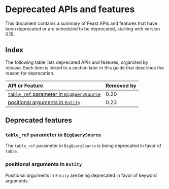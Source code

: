 # Deprecated APIs and features

This document contains a summary of Feast APIs and features that have been deprecated or are scheduled to be deprecated, starting with version 0.19.

## Index

The following table lists deprecated APIs and features, organized by release. Each item is linked to a section later in this guide that describes the reason for deprecation.


| API or Feature                                                                       | Removed by   |
| :----------------------------------------------------------------------------------- | :----------- |
| [`table_ref` parameter in `BigQuerySource`](#table_ref-parameter-in-bigquerysource)  | 0.20         |
| [positional arguments in `Entity`](#positional-arguments-in-entity)                  | 0.23         |

## Deprecated features

### `table_ref` parameter in `BigQuerySource`

The `table_ref` parameter in `BigQuerySource` is being deprecated in favor of `table`.

### positional arguments in `Entity`

Positional arguments in `Entity` are being deprecated in favor of keyword arguments. 
